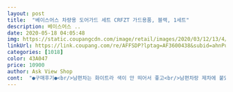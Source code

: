 ```yaml
---
layout: post 
title:  "베이스어스 차량용 도어가드 세트 CRFZT 가드용품, 블랙, 1세트" 
description: 베이스어스 ..
date: 2020-05-18 04:05:48 
img: https://static.coupangcdn.com/image/retail/images/2020/03/12/13/4/539c2cee-6ee1-4d53-9d28-24a3085264c2.jpg 
linkUrl: https://link.coupang.com/re/AFFSDP?lptag=AF3600438&subid=ahnPublicAsk&pageKey=1342131695&itemId=2369329327&vendorItemId=70365471279&traceid=V0-113-50f76df9576aa5b1 
categories: [1018] 
color: 43A047 
price: 10900 
author: Ask View Shop 
cont:  "●구매후기●<br/>남편차는 화이트라 색이 안 띄어서 좋고<br/>남편차랑 제차에 붙였는데<br/>예뻐요!! 인터스텔라 그레이 색상 차량에 이질감 없이 어울립니다.<br/> 꽤나 딱딱한 재질이라 내차는 지키지만 넘의차는 보호가 안될 것 같네요<br/>정말 깔끔하고 퀄리티 대박인듯.<br/>.<br/>와이프 성격과도 잘맞아요.<br/>ㅋㅋ<br/>제ㅜ차는 파랭이인데 포인트라 좋네요.<br/><br/>" 
---
```

